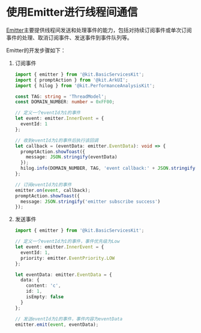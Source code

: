 # 使用Emitter进行线程间通信


[Emitter](../../reference/apis-basic-services-kit/js-apis-emitter.md)主要提供线程间发送和处理事件的能力，包括对持续订阅事件或单次订阅事件的处理、取消订阅事件、发送事件到事件队列等。


Emitter的开发步骤如下：


1. 订阅事件

   ```ts
   import { emitter } from '@kit.BasicServicesKit';
   import { promptAction } from '@kit.ArkUI';
   import { hilog } from '@kit.PerformanceAnalysisKit';

   const TAG: string = 'ThreadModel';
   const DOMAIN_NUMBER: number = 0xFF00;
   ```
   ```ts
   // 定义一个eventId为1的事件
   let event: emitter.InnerEvent = {
     eventId: 1
   };
   
   // 收到eventId为1的事件后执行该回调
   let callback = (eventData: emitter.EventData): void => {
     promptAction.showToast({
       message: JSON.stringify(eventData)
     });
     hilog.info(DOMAIN_NUMBER, TAG, 'event callback:' + JSON.stringify(eventData));
   };
   
   // 订阅eventId为1的事件
   emitter.on(event, callback);
   promptAction.showToast({
     message: JSON.stringify('emitter subscribe success')
   });
   ```

2. 发送事件

   ```ts
   import { emitter } from '@kit.BasicServicesKit';
   ```
   ```ts
   // 定义一个eventId为1的事件，事件优先级为Low
   let event: emitter.InnerEvent = {
     eventId: 1,
     priority: emitter.EventPriority.LOW
   };
   
   let eventData: emitter.EventData = {
     data: {
       content: 'c',
       id: 1,
       isEmpty: false
     }
   };
   
   // 发送eventId为1的事件，事件内容为eventData
   emitter.emit(event, eventData);
   ```
